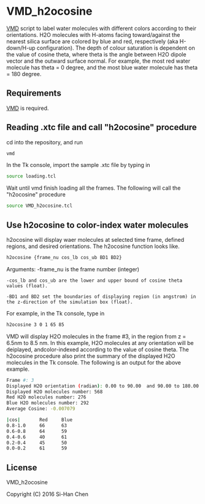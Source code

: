 # VMD_h2ocosine

[VMD](http://www.ks.uiuc.edu/Research/vmd/) script to label water molecules with different colors according to their orientations. H2O molecules with H-atoms facing toward/against the nearest silica surface are colored by blue and red, respectively (aka H-down/H-up configuration). The depth of colour saturation is dependent on the value of cosine theta, where theta is the angle between H2O dipole vector and the outward surface normal. For example, the most red water molecule has theta = 0 degree, and the most blue water molecule has theta = 180 degree.

## Requirements

[VMD](http://www.ks.uiuc.edu/Research/vmd/) is required.

## Reading .xtc file and call "h2ocosine" procedure

cd into the repository, and run

```bash
vmd
```

In the Tk console, import the sample .xtc file by typing in

```bash
source loading.tcl
```

Wait until vmd finish loading all the frames. The following will call the "h2ocosine" procedure

```bash
source VMD_h2ocosine.tcl
```

## Use h2ocosine to color-index water molecules

h2ocosine will display waer molecules at selected time frame, defined regions, and desired orientations. The h2ocosine function looks like.

```bash
h2ocosine {frame_nu cos_lb cos_ub BD1 BD2}
```

Arguments:
	-frame_nu is the frame number (integer)

	-cos_lb and cos_ub are the lower and upper bound of cosine theta values (float).

	-BD1 and BD2 set the boundaries of displaying region (in angstrom) in the z-direction of the simulation box (float).

For example, in the Tk console, type in

```bash
h2ocosine 3 0 1 65 85
```

VMD will display H2O molecules in the frame #3, in the region from z = 6.5nm to 8.5 nm. In this example, H2O molecules at any orientation will be deiplayed, andcolor-indexed according to the value of cosine theta. The h2ocosine procedure also print the summary of the displayed H2O molecules in the Tk console. The following is an output for the above example.

```bash
Frame #: 3
Displayed H2O orientation (radian): 0.00 to 90.00  and 90.00 to 180.00 
Displayed H2O molecules number: 568
Red H2O molecules number: 276
Blue H2O molecules number: 292
Average Cosine: -0.007079

|cos|		Red		Blue
0.8-1.0		66		63
0.6-0.8		64		59
0.4-0.6		40		61
0.2-0.4		45		50
0.0-0.2		61		59
```

## License

VMD_h2ocosine

Copyright (C) 2016 Si-Han Chen
